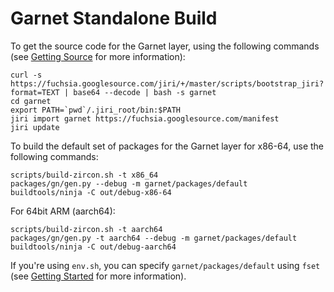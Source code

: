 Garnet Standalone Build
=======================

To get the source code for the Garnet layer, using the following commands (see [Getting Source](https://fuchsia.googlesource.com/docs/+/master/getting_source.md) for more
information):

```
curl -s https://fuchsia.googlesource.com/jiri/+/master/scripts/bootstrap_jiri?format=TEXT | base64 --decode | bash -s garnet
cd garnet
export PATH=`pwd`/.jiri_root/bin:$PATH
jiri import garnet https://fuchsia.googlesource.com/manifest
jiri update
```

To build the default set of packages for the Garnet layer for x86-64, use the following
commands:

```
scripts/build-zircon.sh -t x86_64
packages/gn/gen.py --debug -m garnet/packages/default
buildtools/ninja -C out/debug-x86-64
```

For 64bit ARM (aarch64):

```
scripts/build-zircon.sh -t aarch64
packages/gn/gen.py -t aarch64 --debug -m garnet/packages/default
buildtools/ninja -C out/debug-aarch64
```

If you're using `env.sh`, you can specify `garnet/packages/default` using
`fset` (see [Getting Started](https://fuchsia.googlesource.com/docs/+/master/getting_started.md#setup-build-environment) for more information).
